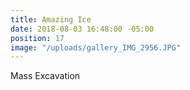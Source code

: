 ```yaml
---
title: Amazing Ice
date: 2018-08-03 16:48:00 -05:00
position: 17
image: "/uploads/gallery_IMG_2956.JPG"
---
```


Mass Excavation